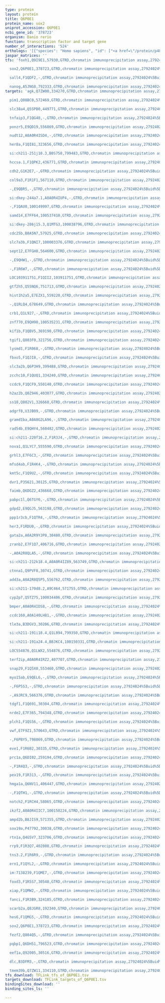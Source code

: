 ```yaml
---
type: protein
layout: protein
title: Q6P0E1
protein_name: sox2
uniprot_accession: Q6P0E1
ncbi_gene_id: '378723'
organism: Danio rerio
function: transcription factor and target gene
number_of_interactions: '524'
orthologs: '[{"species": "Homo sapiens", "id": ["<a href=\"/protein/p48431\">P48431</a>"]}, {"species": "Mus musculus", "id": ["Q60I23"]}, {"species": "Rattus norvegicus", "id": ["<a href=\"/protein/d4a543\">D4A543</a>"]}]'
jaspar_matrices: ''
tfs: 'foxh1,Q9I9E1,57930,GTRD,chromatin immunoprecipitation assay,27924024%5Buid%5D,No

  sox2,Q6P0E1,378723,GTRD,chromatin immunoprecipitation assay,27924024%5Buid%5D,No

  sall4,F1QDF2,-,GTRD,chromatin immunoprecipitation assay,27924024%5Buid%5D,No

  nanog,A5JNG8,792333,GTRD,chromatin immunoprecipitation assay,27924024%5Buid%5D,No'
targets: 'agk,Q7ZW00,334270,GTRD,chromatin immunoprecipitation assay,27924024%5Buid%5D,No

  pim1,Q08BC0,572469,GTRD,chromatin immunoprecipitation assay,27924024%5Buid%5D,No

  slc38a4,Q5SPB0,449771,GTRD,chromatin immunoprecipitation assay,27924024%5Buid%5D,No

  tnfaip3,F1QG48,-,GTRD,chromatin immunoprecipitation assay,27924024%5Buid%5D,No

  ponzr5,E9QD19,556869,GTRD,chromatin immunoprecipitation assay,27924024%5Buid%5D,No

  nudt12,A0A0R4ISD4,-,GTRD,chromatin immunoprecipitation assay,27924024%5Buid%5D,No

  her8a,F1QI81,323656,GTRD,chromatin immunoprecipitation assay,27924024%5Buid%5D,No

  si:ch211-251j10.3,B0S750,799483,GTRD,chromatin immunoprecipitation assay,27924024%5Buid%5D,No

  hccsa.1,F1QPK2,436771,GTRD,chromatin immunoprecipitation assay,27924024%5Buid%5D,No

  cdh2,G1K2E7,-,GTRD,chromatin immunoprecipitation assay,27924024%5Buid%5D,No

  col9a3,F1R1F1,567110,GTRD,chromatin immunoprecipitation assay,27924024%5Buid%5D,No

  -,E9QBR5,-,GTRD,chromatin immunoprecipitation assay,27924024%5Buid%5D,No

  si:dkey-244a7.1,A0A0R4IUP4,-,GTRD,chromatin immunoprecipitation assay,27924024%5Buid%5D,No

  -,F1QAU0,100149997,GTRD,chromatin immunoprecipitation assay,27924024%5Buid%5D,No

  samd14,E7FF64,100537418,GTRD,chromatin immunoprecipitation assay,27924024%5Buid%5D,No

  si:dkey-286j15.3,Q1MTG3,100038796,GTRD,chromatin immunoprecipitation assay,27924024%5Buid%5D,No

  cdc25b,B8A5N7,57925,GTRD,chromatin immunoprecipitation assay,27924024%5Buid%5D,No

  slc7a3b,F1QNI7,100003376,GTRD,chromatin immunoprecipitation assay,27924024%5Buid%5D,No

  sept12,E7FGH0,564600,GTRD,chromatin immunoprecipitation assay,27924024%5Buid%5D,No

  -,E9QHW1,-,GTRD,chromatin immunoprecipitation assay,27924024%5Buid%5D,No

  -,F1R6W7,-,GTRD,chromatin immunoprecipitation assay,27924024%5Buid%5D,No

  LOC103911751,F1QII2,103911751,GTRD,chromatin immunoprecipitation assay,27924024%5Buid%5D,No

  gtf2h5,Q5SNQ6,751713,GTRD,chromatin immunoprecipitation assay,27924024%5Buid%5D,No

  hist1h2a5,E7EZX1,559220,GTRD,chromatin immunoprecipitation assay,27924024%5Buid%5D,No

  -,Q1RLQ4,678649,GTRD,chromatin immunoprecipitation assay,27924024%5Buid%5D,No

  crb1,Q1L927,-,GTRD,chromatin immunoprecipitation assay,27924024%5Buid%5D,No

  znf770,E9QH90,100535231,GTRD,chromatin immunoprecipitation assay,27924024%5Buid%5D,No

  kif1b,F1QBV5,369190,GTRD,chromatin immunoprecipitation assay,27924024%5Buid%5D,No

  tgif1,Q803F0,321756,GTRD,chromatin immunoprecipitation assay,27924024%5Buid%5D,No

  lysmd1,F1R068,-,GTRD,chromatin immunoprecipitation assay,27924024%5Buid%5D,No

  fbxo5,F1QJI8,-,GTRD,chromatin immunoprecipitation assay,27924024%5Buid%5D,No

  slc3a2b,Q6P3H9,399488,GTRD,chromatin immunoprecipitation assay,27924024%5Buid%5D,No

  zcchc10,F1QUQ1,334240,GTRD,chromatin immunoprecipitation assay,27924024%5Buid%5D,No

  ccdc9,F1QCF9,550140,GTRD,chromatin immunoprecipitation assay,27924024%5Buid%5D,No

  h2az2b,Q0Z946,403077,GTRD,chromatin immunoprecipitation assay,27924024%5Buid%5D,No

  ss18,Q802V1,326668,GTRD,chromatin immunoprecipitation assay,27924024%5Buid%5D,No

  adgrf8,U3JB09,-,GTRD,chromatin immunoprecipitation assay,27924024%5Buid%5D,No

  gramd1ba,A0A0G2LA96,-,GTRD,chromatin immunoprecipitation assay,27924024%5Buid%5D,No

  rad54b,E9QHY4,560482,GTRD,chromatin immunoprecipitation assay,27924024%5Buid%5D,No

  si:ch211-220f16.2,F1R3J4,-,GTRD,chromatin immunoprecipitation assay,27924024%5Buid%5D,No

  nova1,Q1LYC7,555590,GTRD,chromatin immunoprecipitation assay,27924024%5Buid%5D,No

  grhl3,E7F6C3,-,GTRD,chromatin immunoprecipitation assay,27924024%5Buid%5D,No

  mfsd4ab,F1R4K4,-,GTRD,chromatin immunoprecipitation assay,27924024%5Buid%5D,No

  kmt5c,F1Q9U2,-,GTRD,chromatin immunoprecipitation assay,27924024%5Buid%5D,No

  dvr1,P35621,30125,GTRD,chromatin immunoprecipitation assay,27924024%5Buid%5D,No

  faimb,Q6DGZ2,436668,GTRD,chromatin immunoprecipitation assay,27924024%5Buid%5D,No

  pabpc1l,Q6TGY6,-,GTRD,chromatin immunoprecipitation assay,27924024%5Buid%5D,No

  gdpd2,E9QGJ5,563198,GTRD,chromatin immunoprecipitation assay,27924024%5Buid%5D,No

  ppp1r3cb,F1QTR4,-,GTRD,chromatin immunoprecipitation assay,27924024%5Buid%5D,No

  her3,F1RDU0,-,GTRD,chromatin immunoprecipitation assay,27924024%5Buid%5D,No

  gata2a,A0A2R9YJP8,30480,GTRD,chromatin immunoprecipitation assay,27924024%5Buid%5D,No

  zranb2,E7F1Q7,406716,GTRD,chromatin immunoprecipitation assay,27924024%5Buid%5D,No

  -,A0A2R8QLA5,-,GTRD,chromatin immunoprecipitation assay,27924024%5Buid%5D,No

  si:ch211-212k18.4,A0A0R4IZ89,563749,GTRD,chromatin immunoprecipitation assay,27924024%5Buid%5D,No

  ctnna1,Q9PVF8,30741,GTRD,chromatin immunoprecipitation assay,27924024%5Buid%5D,No

  add3a,A0A2R8Q5P5,556762,GTRD,chromatin immunoprecipitation assay,27924024%5Buid%5D,No

  si:ch211-170d8.2,A9C464,571755,GTRD,chromatin immunoprecipitation assay,27924024%5Buid%5D,No

  cyp2p7,Q5TZ75,100034406,GTRD,chromatin immunoprecipitation assay,27924024%5Buid%5D,No

  bmper,A0A0R4IDS8,-,GTRD,chromatin immunoprecipitation assay,27924024%5Buid%5D,No

  ccdc160,A0A140LH81,-,GTRD,chromatin immunoprecipitation assay,27924024%5Buid%5D,No

  tle3a,B3DGV3,30206,GTRD,chromatin immunoprecipitation assay,27924024%5Buid%5D,No

  si:ch211-191i18.4,Q1L894,799350,GTRD,chromatin immunoprecipitation assay,27924024%5Buid%5D,No

  si:ch211-191a24.4,B8JKC4,100150331,GTRD,chromatin immunoprecipitation assay,27924024%5Buid%5D,No

  LOC554876,Q1LWX2,554876,GTRD,chromatin immunoprecipitation assay,27924024%5Buid%5D,No

  terf2ip,A0A0R4IRZ2,407707,GTRD,chromatin immunoprecipitation assay,27924024%5Buid%5D,No

  snap29,F1Q5X0,553460,GTRD,chromatin immunoprecipitation assay,27924024%5Buid%5D,No

  myo15ab,E9QEL6,-,GTRD,chromatin immunoprecipitation assay,27924024%5Buid%5D,No

  -,F6P5S3,-,GTRD,chromatin immunoprecipitation assay,27924024%5Buid%5D,No

  -,A9JRC9,566376,GTRD,chromatin immunoprecipitation assay,27924024%5Buid%5D,No

  tdgf1,F1Q691,30304,GTRD,chromatin immunoprecipitation assay,27924024%5Buid%5D,No

  nrde2,E7F365,794348,GTRD,chromatin immunoprecipitation assay,27924024%5Buid%5D,No

  plch1,F1QS56,-,GTRD,chromatin immunoprecipitation assay,27924024%5Buid%5D,No

  vwf,E7F9Z1,570643,GTRD,chromatin immunoprecipitation assay,27924024%5Buid%5D,No

  -,F6PBY5,798069,GTRD,chromatin immunoprecipitation assay,27924024%5Buid%5D,No

  eve1,F1R6B2,30335,GTRD,chromatin immunoprecipitation assay,27924024%5Buid%5D,No

  prc1a,Q6DI02,259194,GTRD,chromatin immunoprecipitation assay,27924024%5Buid%5D,No

  -,F1R4Q3,-,GTRD,chromatin immunoprecipitation assay,27924024%5Buid%5D,No

  pex19,F1R313,-,GTRD,chromatin immunoprecipitation assay,27924024%5Buid%5D,No

  hmga1a,Q6NV11,406447,GTRD,chromatin immunoprecipitation assay,27924024%5Buid%5D,No

  -,F1QTH1,-,GTRD,chromatin immunoprecipitation assay,27924024%5Buid%5D,No

  notch2,F1RCH4,58065,GTRD,chromatin immunoprecipitation assay,27924024%5Buid%5D,No

  ikzf2,A0A0R4IIC7,100150224,GTRD,chromatin immunoprecipitation assay,27924024%5Buid%5D,No

  ampd2b,B8JIS9,571355,GTRD,chromatin immunoprecipitation assay,27924024%5Buid%5D,No

  sox19a,P47792,30038,GTRD,chromatin immunoprecipitation assay,27924024%5Buid%5D,No

  rtn1a,Q4G5V7,323706,GTRD,chromatin immunoprecipitation assay,27924024%5Buid%5D,No

  rrp9,F1R3Q7,402808,GTRD,chromatin immunoprecipitation assay,27924024%5Buid%5D,No

  tns3.2,F1R6R9,-,GTRD,chromatin immunoprecipitation assay,27924024%5Buid%5D,No

  ern1,F1QYL2,-,GTRD,chromatin immunoprecipitation assay,27924024%5Buid%5D,No

  im:7138239,F1QME7,-,GTRD,chromatin immunoprecipitation assay,27924024%5Buid%5D,No

  foxd3,F1R5S7,30548,GTRD,chromatin immunoprecipitation assay,27924024%5Buid%5D,No

  xiap,F1QMW2,-,GTRD,chromatin immunoprecipitation assay,27924024%5Buid%5D,No

  fanci,F1R3B9,324185,GTRD,chromatin immunoprecipitation assay,27924024%5Buid%5D,No

  scarb2a,Q8JGR8,192340,GTRD,chromatin immunoprecipitation assay,27924024%5Buid%5D,No

  hes6,F1QMG5,-,GTRD,chromatin immunoprecipitation assay,27924024%5Buid%5D,No

  sox2,Q6P0E1,378723,GTRD,chromatin immunoprecipitation assay,27924024%5Buid%5D,No

  fezf2,Q804Q5,-,GTRD,chromatin immunoprecipitation assay,27924024%5Buid%5D,No

  pqbp1,Q6DH51,796523,GTRD,chromatin immunoprecipitation assay,27924024%5Buid%5D,No

  eef1a,Q92005,30516,GTRD,chromatin immunoprecipitation assay,27924024%5Buid%5D,No

  dlc,B3DFM3,-,GTRD,chromatin immunoprecipitation assay,27924024%5Buid%5D,No

  tmem39b,Q7ZW11,334110,GTRD,chromatin immunoprecipitation assay,27924024%5Buid%5D,No'
tfs_download: TFLink_tfs_of_Q6P0E1.tsv
targets_download: TFLink_targets_of_Q6P0E1.tsv
bindingSites_download: ''
binding_sites_ls: ''

---
```


